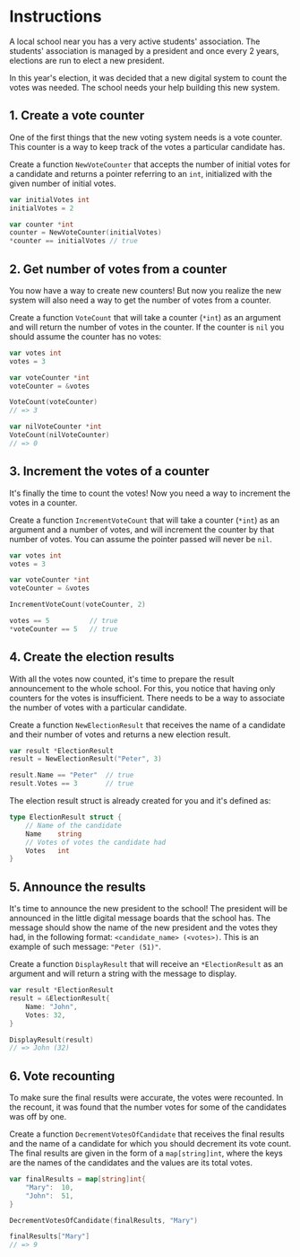 # Instructions

A local school near you has a very active students' association.
The students' association is managed by a president and once every 2 years,
elections are run to elect a new president.

In this year's election, it was decided that a new digital system to
count the votes was needed. The school needs your help building this new system.

## 1. Create a vote counter

One of the first things that the new voting system needs is a vote counter.
This counter is a way to keep track of the votes a particular candidate has.

Create a function `NewVoteCounter` that accepts the number of initial votes for a candidate and returns a pointer referring to an `int`, initialized with the given number of initial votes.

```go
var initialVotes int
initialVotes = 2

var counter *int
counter = NewVoteCounter(initialVotes)
*counter == initialVotes // true
```

## 2. Get number of votes from a counter

You now have a way to create new counters! But now you realize the new system will also need a way to get the number of votes from a counter.

Create a function `VoteCount` that will take a counter (`*int`) as an argument and will return the number of votes in the counter. If the counter is `nil` you should assume the counter has no votes:

```go
var votes int
votes = 3

var voteCounter *int
voteCounter = &votes

VoteCount(voteCounter)
// => 3

var nilVoteCounter *int
VoteCount(nilVoteCounter)
// => 0
```

## 3. Increment the votes of a counter

It's finally the time to count the votes! Now you need a way to increment the votes in a counter.

Create a function `IncrementVoteCount` that will take a counter (`*int`) as an argument and a number of votes, and will increment the counter by that number of votes. You can assume the pointer passed will never be `nil`.

```go
var votes int
votes = 3

var voteCounter *int
voteCounter = &votes

IncrementVoteCount(voteCounter, 2)

votes == 5          // true
*voteCounter == 5   // true
```

## 4. Create the election results

With all the votes now counted, it's time to prepare the result announcement to the whole school.
For this, you notice that having only counters for the votes is insufficient.
There needs to be a way to associate the number of votes with a particular candidate.

Create a function `NewElectionResult` that receives the name of a candidate and their number of votes and
returns a new election result.

```go
var result *ElectionResult
result = NewElectionResult("Peter", 3)

result.Name == "Peter"  // true
result.Votes == 3       // true
```

The election result struct is already created for you and it's defined as:

```go
type ElectionResult struct {
    // Name of the candidate
    Name    string
    // Votes of votes the candidate had
    Votes   int
}
```

## 5. Announce the results

It's time to announce the new president to the school!
The president will be announced in the little digital message boards that the school has.
The message should show the name of the new president and the votes they had, in the following format: `<candidate_name> (<votes>)`. This is an example of such message: `"Peter (51)"`.

Create a function `DisplayResult` that will receive an `*ElectionResult` as an argument and will return a string with the message to display.


```go
var result *ElectionResult
result = &ElectionResult{
    Name: "John",
    Votes: 32,
}

DisplayResult(result)
// => John (32)
```

## 6. Vote recounting

To make sure the final results were accurate, the votes were recounted. In the recount, it was found that the number votes for some of the candidates was off by one.

Create a function `DecrementVotesOfCandidate` that receives the final results and the name of a candidate for which you should decrement its vote count. The final results are given in the form of a `map[string]int`, where the keys are the names of the candidates and the values are its total votes.

```go
var finalResults = map[string]int{
    "Mary":  10,
    "John":  51,
}

DecrementVotesOfCandidate(finalResults, "Mary")

finalResults["Mary"]
// => 9
```
